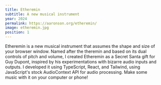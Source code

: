 ```yaml
---
title: Etheremin
subtitle: A new musical instrument
year: 2024
permalink: https://aaronson.org/etheremin/
image: etheremin.jpg
position: 1
---
```


Etheremin is a new musical instrument that assumes the shape and size of your browser window. Named after the theremin and based on its dual controls of pitch and volume, I created Etheremin as a Secret Santa gift for Guy Dupont, inspired by his experimentations with bizarre audio inputs and outputs. I developed it using TypeScript, React, and Tailwind, using JavaScript's stock AudioContext API for audio processing. Make some music with it on your computer or phone!

